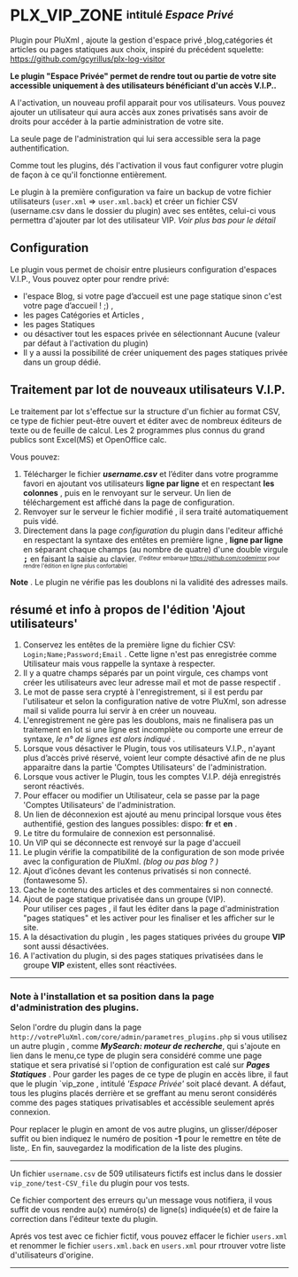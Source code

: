 # PLX_VIP_ZONE <sup><sub>intitulé *Espace Privé* </sub></sup>
Plugin pour PluXml , ajoute la gestion d'espace privé ,blog,catégories ét articles ou pages statiques aux choix, inspiré du précédent squelette: https://github.com/gcyrillus/plx-log-visitor

**Le plugin "Espace Privée" permet de rendre tout ou partie de votre site accessible uniquement à des utilisateurs bénéficiant d'un accès V.I.P..**

A l'activation, un nouveau profil apparait pour vos utilisateurs. Vous pouvez ajouter un utilisateur qui aura accès aux zones privatisés sans avoir de droits pour accéder à la partie administration de votre site.

La seule page de l'administration qui lui sera accessible sera la page authentification.

Comme tout les plugins, dés l'activation il vous faut configurer votre plugin de façon à ce qu'il fonctionne entièrement.

Le plugin à la première configuration va faire un backup de votre fichier utilisateurs (`user.xml` => `user.xml.back`) et créer un fichier CSV (username.csv dans le dossier du plugin) avec ses entêtes, celui-ci vous permettra d'ajouter par lot des utilisateur VIP. *Voir plus bas pour le détail* 

## Configuration

Le plugin vous permet de choisir entre plusieurs configuration d'espaces V.I.P., Vous pouvez opter pour rendre privé:

   * l'espace Blog, si votre page d’accueil est une page statique sinon c'est votre page d’accueil ! ;) ,
   * les pages Catégories et Articles ,
   * les pages Statiques
   * ou désactiver tout les espaces privée en sélectionnant Aucune (valeur par défaut à l'activation du plugin)
   * Il y a aussi la possibilité de créer uniquement des pages statiques privée dans un group dédié.

## Traitement par lot de nouveaux utilisateurs V.I.P.

Le traitement par lot s'effectue sur la structure d'un fichier au format CSV, ce type de fichier peut-être ouvert et éditer avec de nombreux éditeurs de texte ou de feuille de calcul. Les 2 programmes plus connus du grand publics sont Excel(MS) et OpenOffice calc.

Vous pouvez:
   1.  Télécharger le fichier ***username.csv*** et l’éditer dans votre programme favori en ajoutant vos utilisateurs **ligne par ligne** et en respectant **les colonnes** , puis en le renvoyant sur le serveur. <up>Un lien de téléchargement est affiché dans la page de configuration.</sup>
   2.  Renvoyer sur le serveur le fichier modifié , il sera traité automatiquement puis vidé.
   3.  Directement dans la page *configuration*  du plugin dans l'editeur affiché en respectant la syntaxe des entêtes en première ligne ,  **ligne par ligne**  en séparant chaque champs (au nombre de quatre) d'une double virgule  <kbd>**;**</kbd> en faisant la saisie au clavier. <sup><sub>(l'editeur embarque https://github.com/codemirror pour rendre l'édition en ligne plus confortable)</sup></sup>

  **Note** . Le plugin ne vérifie pas les doublons ni la validité des adresses mails.

## résumé et info à propos de l'édition 'Ajout utilisateurs'

   1.  Conservez les entêtes de la première ligne du fichier CSV:  `Login;Name;Password;Email` . Cette ligne n'est pas enregistrée comme Utilisateur mais vous rappelle la syntaxe à respecter.
   2.  Il y a quatre champs séparés par un point virgule, ces champs vont créer les utilisateurs avec leur adresse mail et mot de passe respectif .
   3.  Le mot de passe sera crypté à l'enregistrement, si il est perdu par l'utilisateur et selon la configuration native de votre PluXml, son adresse mail si valide pourra lui servir à en créer un nouveau.
   4.  L'enregistrement ne gère pas les doublons, mais ne finalisera pas un traitement en lot si une ligne est incomplète ou comporte une erreur de syntaxe, *le n° de lignes est alors indiqué* .
   5.  Lorsque vous désactiver le Plugin, tous vos utilisateurs V.I.P., n'ayant plus d’accès privé réservé, voient leur compte désactivé afin de ne plus apparaitre dans la partie 'Comptes Utilisateurs' de l'administration.
   6.  Lorsque vous activer le Plugin, tous les comptes V.I.P. déjà enregistrés seront réactivés.
   7.  Pour effacer ou modifier un Utilisateur, cela se passe par la page 'Comptes Utilisateurs' de l'administration.
   8.  Un lien de déconnexion est ajouté au menu principal lorsque vous êtes authentifié, gestion des langues possibles: dispo: **fr** et **en** .
   9.  Le titre du formulaire de connexion est personnalisé.
   10.  Un VIP qui se déconnecte est renvoyé sur la page d'accueil
   11.  Le plugin vérifie la compatibilité de la configuration de son mode privée avec la configuration de PluXml. *(blog ou pas blog ? )*
   12.  Ajout d’icônes devant les contenus privatisés si non connecté. (fontawesome 5).
   13.  Cache le contenu des articles et des commentaires si non connecté.
   14.  Ajout de page statique privatisée dans un groupe (VIP). <br>Pour utiliser ces pages , il faut les éditer dans la page d'administration "pages statiques" et les activer pour les finaliser et les afficher sur le site.
   15.  A la désactivation du plugin , les pages statiques privées du groupe <b>VIP</b>  sont aussi désactivées.
   16.  A l'activation du plugin, si des pages statiques privatisées dans le groupe <b>VIP</b> existent, elles sont réactivées.

___

### Note à l'installation et sa position dans la page d'administration des plugins. 
Selon l'ordre du plugin dans la page `http://votrePluXml.com/core/admin/parametres_plugins.php`  si vous utilisez un autre plugin , comme ***MySearch: moteur de recherche***, qui s'ajoute en lien dans le menu,ce type de plugin sera considéré comme une page statique et sera privatisé si l'option de configuration est calé sur ***Pages Statiques*** .
 Pour garder les pages de ce type de plugin en accès libre, il faut que le plugin `vip_zone , intitulé *'Espace Privée'* soit placé devant. A défaut, tous les plugins placés derrière et se greffant au menu seront considérés comme des pages statiques privatisables et accéssible seulement aprés connexion.

Pour replacer le plugin en amont de vos autre plugins, un glisser/déposer suffit ou bien indiquez le numéro de position **-1** pour le remettre en tête de liste,. En fin, sauvegardez la modification de la liste des plugins.


___
Un fichier `username.csv` de 509 utilisateurs fictifs est inclus dans le dossier `vip_zone/test-CSV_file` du plugin pour vos tests. 

Ce fichier comportent des erreurs qu'un message vous notifiera, il vous suffit de vous rendre au(x) numéro(s) de ligne(s) indiquée(s) et de faire la correction dans l'éditeur texte du plugin.

Aprés vos test avec ce fichier fictif, vous pouvez effacer le fichier `users.xml` et renommer le fichier `users.xml.back` en `users.xml` pour rtrouver votre liste d'utilisateurs d'origine.
___

